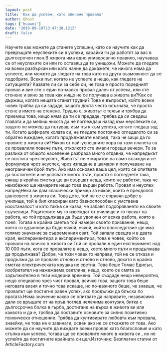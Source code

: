 ```yaml
---
layout: post
title: 'Как да успеем, като обичаме провала'
author: Ghost
tags: ['huawei']
date: '2019-09-19T23:47:38.121Z'
draft: false
---
```


Научете как можете да станете успешни, като се научите как да превръщате неуспехите си в успехи, карайки ги да работят за вас в дългосрочен план.В живота има едно универсално правило, научаваш се от неуспехите си или го оставяш да те унищожи. Можете да гледате на всеки разбъркан или като начин да докажете, че никога няма да успеете, или можете да гледате на това като на друга възможност да се подобрите. Всеки път, когато не успеете в нещо, как гледате на ситуацията? Казвате ли си за себе си, че това е просто поредният провал и вие сте с един по-малко провал далеч от успеха, или сте стенене и вино за това как нищо не се получава в живота ви?Как се държиш, когато нещата станат трудни? Това е въпросът, който всеки човек трябва да си зададе, защото доста често осъзнава, че просто стене в името на стенене. Трудно е, животът е тежък и трябва да приемеш това, нищо няма да ти се предаде, трябва да си сведеш главата и да мелиш никога да не поглеждаш назад към неуспехите си, защото не можеш да пътуваш към пътя към успеха, когато гледаш зад ти. Когато шофирате колата си, не гледате постоянно огледалото си за обратно виждане, когато продължавате напред, така че защо да го правите в живота си?Някои от най-успешните хора на тази планета са се провалили повече пъти, отколкото сте имали горещи вечери. Те за разлика от общото население разбраха много отдавна, че напредъкът се постига чрез неуспех, Животът не е маратон на само възходи и се формулира чрез неуспех, чрез изпадане в шамари и получаване на неограничен брой пъти. Ако има основна ваша цел, която се опитвате да постигнете и не успявате много пъти, просто я погледнете така, сякаш в крайна сметка ще ви свършат неща, които не работят, така че неизбежно ще намерите нещо това върши работа. Провал и неуспех напредНека ви дам класически пример за някой, който е преодолял шансовете в живота си. Това дете, той не се е справял добре в училище, той е бил класиран като бавноспособен с умствена изостаналост и като такъв се казва, че забавя подобряването на своите съученици. Родителите му го извеждат от училище и го пускат на работа, но той продължава да бъде уволнен от всяка работа, която е поел. Тогава в крайна сметка той намери своето призвание, нещо, което го вдъхнови да бъде някой, някой, който впоследствие ще има голямо значение за съвременния свят. Той запали свещта и в двата края, експериментира и експериментира, това е човек, който се провали на всичко в живота си.Той се провали в един експеримент над 10 000 пъти, кога се проваляте в нещо, което много пъти и продължава да продължава? Добре, че този човек го направи, той не се отказа и продължи да се проваля отново и отново и отново, докато в крайна сметка електрическата крушка не светна. Това беше Томас Едисън, изобретател на нажежаема светлина, нещо, което се смята за задължително в тези модерни времена. Той създаде нещо невероятно, нещо специално чрез чист провал, всичко това, защото това беше неговата визия и точно това искаше, но по-важното беше, че знаеше, че провалът ще постигне равен успех, ако продължи да блъска по вратата.Няма значение какво се опитвате да направите, независимо дали се връщате от на пръв поглед нелечима контузия, битка с дългосрочна болка в гърба, достигане на върха в живота ви или каквото и да е, трябва да поставите основите за силно позитивно психическо отношение. Трябва да култивирате любовта към провала, знаейки, че това не е завинаги, освен ако не се откажете от това. Ако можете да се научите да виждате всеки провал като благословия и като стъпка към успеха, тогава ще се провалите много в живота си , но не успейте да постигнете крайната си цел.Източник: Безплатни статии от ArticleFactory.com
